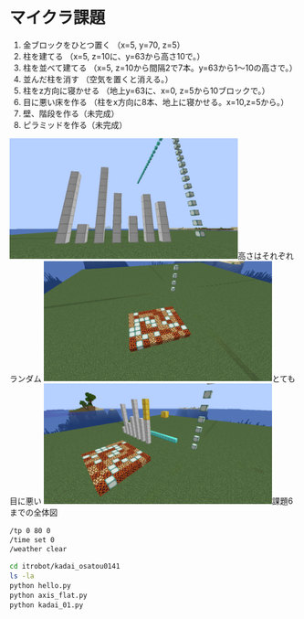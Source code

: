 # マイクラ課題

1. 金ブロックをひとつ置く
（x=5, y=70, z=5）
2. 柱を建てる
（x=5, z=10に、y=63から高さ10で。）
3. 柱を並べて建てる
（x=5, z=10から間隔2で7本。y=63から1～10の高さで。）
4. 並んだ柱を消す
（空気を置くと消える。）
5. 柱をz方向に寝かせる
（地上y=63に、x=0, z=5から10ブロックで。）
6. 目に悪い床を作る
（柱をx方向に8本、地上に寝かせる。x=10,z=5から。）
7. 壁、階段を作る（未完成）
8. ピラミッドを作る（未完成）

[<img src="./images/kadai_03.png" width="400">](./images/kadai_03.png)高さはそれぞれランダム
[<img src="./images/kadai_06.png" width="400">](./images/kadai_06.png)とても目に悪い
[<img src="./images/kadaizidori.png" width="400">](./images/kadaizidori.png)課題6までの全体図

```minecraft
/tp 0 80 0
/time set 0
/weather clear
```

```bash
cd itrobot/kadai_osatou0141
ls -la
python hello.py
python axis_flat.py
python kadai_01.py
```
